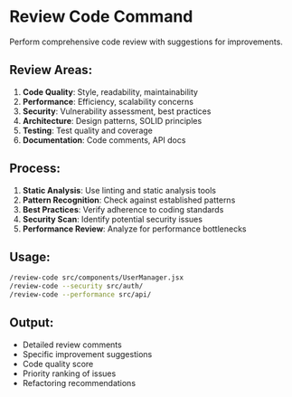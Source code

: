 # Review Code Command

Perform comprehensive code review with suggestions for improvements.

## Review Areas:
1. **Code Quality**: Style, readability, maintainability
2. **Performance**: Efficiency, scalability concerns
3. **Security**: Vulnerability assessment, best practices
4. **Architecture**: Design patterns, SOLID principles
5. **Testing**: Test quality and coverage
6. **Documentation**: Code comments, API docs

## Process:
1. **Static Analysis**: Use linting and static analysis tools
2. **Pattern Recognition**: Check against established patterns
3. **Best Practices**: Verify adherence to coding standards
4. **Security Scan**: Identify potential security issues
5. **Performance Review**: Analyze for performance bottlenecks

## Usage:
```bash
/review-code src/components/UserManager.jsx
/review-code --security src/auth/
/review-code --performance src/api/
```

## Output:
- Detailed review comments
- Specific improvement suggestions
- Code quality score
- Priority ranking of issues
- Refactoring recommendations
